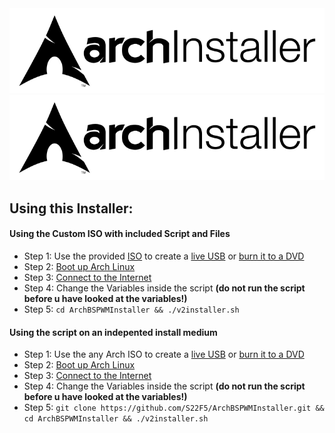 <div align="center">
<img src=".github/images/logo_lightmode.png#gh-light-mode-only">
<img src=".github/images/logo_lightmode.png#gh-dark-mode-only">
 </div>

## **Using this Installer:**
#### Using the Custom ISO with included Script and Files
- Step 1: Use the provided [ISO](https://github.com/S22F5/ArchBSPWMInstaller/releases/download/v2.31b/archlinux-2022.01.22-x86_64_InstallerIncluded.iso) to create a [live USB](https://wiki.archlinux.org/title/USB_flash_installation_medium) or [burn it to a DVD](https://wiki.archlinux.org/title/Optical_disc_drive#Burning)
- Step 2: [Boot up Arch Linux](https://wiki.archlinux.org/title/Installation_guide#Boot_the_live_environment)
- Step 3: [Connect to the Internet](https://wiki.archlinux.org/title/Installation_guide#Connect_to_the_internet)
- Step 4: Change the Variables inside the script **(do not run the script before u have looked at the variables!)**
- Step 5: ```cd ArchBSPWMInstaller && ./v2installer.sh```


#### Using the script on an indepented install medium
- Step 1: Use the any Arch ISO to create a [live USB](https://wiki.archlinux.org/title/USB_flash_installation_medium) or [burn it to
 a DVD](https://wiki.archlinux.org/title/Optical_disc_drive#Burning)
- Step 2: [Boot up Arch Linux](https://wiki.archlinux.org/title/Installation_guide#Boot_the_live_environment)
- Step 3: [Connect to the Internet](https://wiki.archlinux.org/title/Installation_guide#Connect_to_the_internet)
- Step 4: Change the Variables inside the script **(do not run the script before u have looked at the variables!)**
- Step 5: ```git clone https://github.com/S22F5/ArchBSPWMInstaller.git && cd ArchBSPWMInstaller && ./v2installer.sh```
